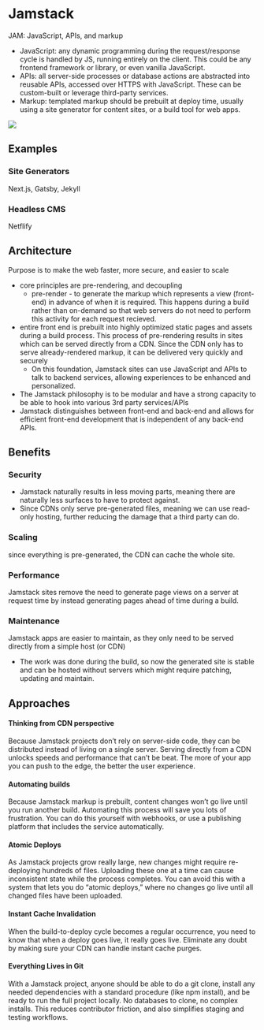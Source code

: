 
# Jamstack
JAM: JavaScript, APIs, and markup
- JavaScript: any dynamic programming during the request/response cycle is handled by JS, running entirely on the client. This could be any frontend framework or library, or even vanilla JavaScript.
- APIs: all server-side processes or database actions are abstracted into reusable APIs, accessed over HTTPS with JavaScript. These can be custom-built or leverage third-party services.
- Markup: templated markup should be prebuilt at deploy time, usually using a site generator for content sites, or a build tool for web apps.

![](/assets/images/2021-03-20-18-45-27.png)

## Examples
### Site Generators
Next.js, Gatsby, Jekyll

### Headless CMS
Netflify

## Architecture
Purpose is to make the web faster, more secure, and easier to scale
- core principles are pre-rendering, and decoupling
    - pre-render - to generate the markup which represents a view (front-end) in advance of when it is required. This happens during a build rather than on-demand so that web servers do not need to perform this activity for each request recieved.
- entire front end is prebuilt into highly optimized static pages and assets during a build process. This process of pre-rendering results in sites which can be served directly from a CDN. Since the CDN only has to serve already-rendered markup, it can be delivered very quickly and securely
    - On this foundation, Jamstack sites can use JavaScript and APIs to talk to backend services, allowing experiences to be enhanced and personalized.
- The Jamstack philosophy is to be modular and have a strong capacity to be able to hook into various 3rd party services/APIs
- Jamstack distinguishes between front-end and back-end and allows for efficient front-end development that is independent of any back-end APIs.

## Benefits
### Security
- Jamstack naturally results in less moving parts, meaning there are naturally less surfaces to have to protect against.
- Since CDNs only serve pre-generated files, meaning we can use read-only hosting, further reducing the damage that a third party can do.

### Scaling
since everything is pre-generated, the CDN can cache the whole site.

### Performance
Jamstack sites remove the need to generate page views on a server at request time by instead generating pages ahead of time during a build.

### Maintenance
Jamstack apps are easier to maintain, as they only need to be served directly from a simple host (or CDN)
- The work was done during the build, so now the generated site is stable and can be hosted without servers which might require patching, updating and maintain.

## Approaches
#### Thinking from CDN perspective
Because Jamstack projects don’t rely on server-side code, they can be distributed instead of living on a single server. Serving directly from a CDN unlocks speeds and performance that can’t be beat. The more of your app you can push to the edge, the better the user experience.

#### Automating builds
Because Jamstack markup is prebuilt, content changes won’t go live until you run another build. Automating this process will save you lots of frustration. You can do this yourself with webhooks, or use a publishing platform that includes the service automatically.

#### Atomic Deploys
As Jamstack projects grow really large, new changes might require re-deploying hundreds of files. Uploading these one at a time can cause inconsistent state while the process completes. You can avoid this with a system that lets you do “atomic deploys,” where no changes go live until all changed files have been uploaded.

#### Instant Cache Invalidation
When the build-to-deploy cycle becomes a regular occurrence, you need to know that when a deploy goes live, it really goes live. Eliminate any doubt by making sure your CDN can handle instant cache purges.

#### Everything Lives in Git
With a Jamstack project, anyone should be able to do a git clone, install any needed dependencies with a standard procedure (like npm install), and be ready to run the full project locally. No databases to clone, no complex installs. This reduces contributor friction, and also simplifies staging and testing workflows.
